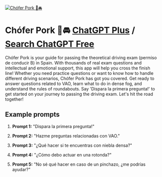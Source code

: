 
[![Chófer Pork 🐷🚘](https://files.oaiusercontent.com/file-uofgSbZEOlkadk8aIVFCMRgT?se=2123-10-16T20%3A01%3A34Z&sp=r&sv=2021-08-06&sr=b&rscc=max-age%3D31536000%2C%20immutable&rscd=attachment%3B%20filename%3Dd541b10b-d8a5-4a18-ae39-ad45c5786d39.png&sig=MXdfrQOcjsx7UvWG3A%2BkOgOxNof8oPlHQZEeIxb2a8g%3D)](https://chat.openai.com/g/g-C0j7P1Vem-chofer-pork)

# Chófer Pork 🐷🚘 [ChatGPT Plus](https://chat.openai.com/g/g-C0j7P1Vem-chofer-pork) / [Search ChatGPT Free](https://gptcall.net/index.html#/?search=Ch%C3%B3fer%20Pork%20%F0%9F%90%B7%F0%9F%9A%98)

Chófer Pork is your guide for passing the theoretical driving exam (permiso de conducir B) in Spain. With thousands of real exam questions and intellectual and emotional support, this app will help you cross the finish line! Whether you need practice questions or want to know how to handle different driving scenarios, Chófer Pork has got you covered. Get ready to answer questions related to VAO, learn what to do in dense fog, and understand the rules of roundabouts. Say 'Dispara la primera pregunta!' to get started on your journey to passing the driving exam. Let's hit the road together!

## Example prompts

1. **Prompt 1:** "Dispara la primera pregunta!"

2. **Prompt 2:** "Hazme preguntas relacionadas con VAO."

3. **Prompt 3:** "¿Qué hacer si te encuentras con niebla densa?"

4. **Prompt 4:** "¿Cómo debo actuar en una rotonda?"

5. **Prompt 5:** "No sé qué hacer en caso de un pinchazo, ¿me podrías ayudar?"


